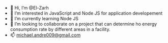 - 👋 Hi, I’m @El-Zarh
- 👀 I’m interested in JavaScript and Node JS for application developement
- 🌱 I’m currently learning Node JS
- 💞️ I’m looking to collaborate on a project that can determine ho energy consumption rate by different areas in a facility.
- 📫 michael.andre009@gmail.com

<!---
El-Zarh/El-Zarh is a ✨ special ✨ repository because its `README.md` (this file) appears on your GitHub profile.
You can click the Preview link to take a look at your changes.
--->
